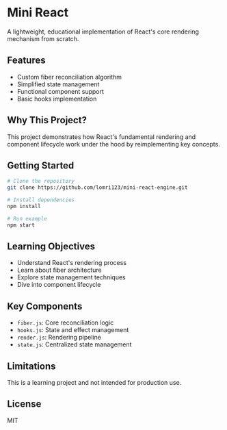 # Mini React

A lightweight, educational implementation of React's core rendering mechanism from scratch.

## Features

- Custom fiber reconciliation algorithm
- Simplified state management
- Functional component support
- Basic hooks implementation

## Why This Project?

This project demonstrates how React's fundamental rendering and component lifecycle work under the hood by reimplementing key concepts.

## Getting Started

```bash
# Clone the repository
git clone https://github.com/lomri123/mini-react-engine.git

# Install dependencies
npm install

# Run example
npm start
```

## Learning Objectives

- Understand React's rendering process
- Learn about fiber architecture
- Explore state management techniques
- Dive into component lifecycle

## Key Components

- `fiber.js`: Core reconciliation logic
- `hooks.js`: State and effect management
- `render.js`: Rendering pipeline
- `state.js`: Centralized state management

## Limitations

This is a learning project and not intended for production use.

## License

MIT
